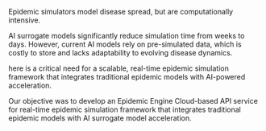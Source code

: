 Epidemic simulators model disease spread, but are computationally intensive.

AI surrogate models significantly reduce simulation time from weeks to days. However, current AI models rely on pre-simulated data, which is costly to store and lacks adaptability to evolving disease dynamics.

here is a critical need for a scalable, real-time epidemic simulation framework that integrates traditional epidemic models with AI-powered acceleration.

Our objective was to develop an Epidemic Engine Cloud-based API service for real-time epidemic simulation framework that integrates traditional epidemic models with AI surrogate model acceleration. 
